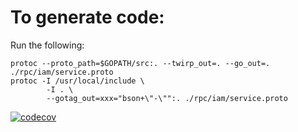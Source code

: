 # To generate code:
Run the following:

```shell script
protoc --proto_path=$GOPATH/src:. --twirp_out=. --go_out=. ./rpc/iam/service.proto
protoc -I /usr/local/include \
        -I . \
        --gotag_out=xxx="bson+\"-\"":. ./rpc/iam/service.proto
```

[![codecov](https://codecov.io/gl/oceanbolt/iamserver/branch/master/graph/badge.svg?token=i8vFzG5tBo)](https://codecov.io/gl/oceanbolt/iamserver)